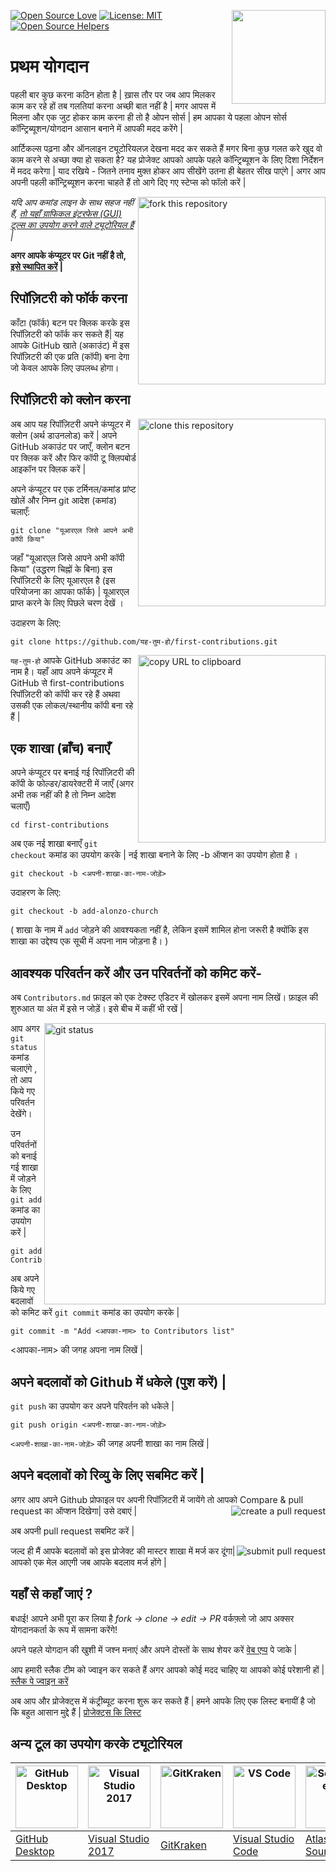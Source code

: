 ﻿[![Open Source Love](https://badges.frapsoft.com/os/v1/open-source.svg?v=103)](https://github.com/ellerbrock/open-source-badges/)
[<img align="right" width="150" src="https://firstcontributions.github.io/assets/Readme/join-slack-team.png">](https://join.slack.com/t/firstcontributors/shared_invite/enQtNjkxNzQwNzA2MTMwLTVhMWJjNjg2ODRlNWZhNjIzYjgwNDIyZWYwZjhjYTQ4OTBjMWM0MmFhZDUxNzBiYzczMGNiYzcxNjkzZDZlMDM)
[![License: MIT](https://img.shields.io/badge/License-MIT-green.svg)](https://opensource.org/licenses/MIT)
[![Open Source Helpers](https://www.codetriage.com/roshanjossey/first-contributions/badges/users.svg)](https://www.codetriage.com/roshanjossey/first-contributions)
# प्रथम योगदान

पहली बार कुछ करना कठिन होता है | ख़ास तौर पर जब आप मिलकर काम कर रहे हों तब गलतियां करना अच्छी बात नहीं है | मगर आपस में मिलना और एक जुट होकर काम करना ही तो है ओपन सोर्स | हम आपका ये पहला ओपन सोर्स कॉन्ट्रिब्यूशन/योगदान आसान बनाने में आपकी मदद करेंगे |

आर्टिकल्स पढ़ना और ऑनलाइन ट्यूटोरियलज़ देखना मदद कर सकते हैं मगर बिना कुछ गलत करे खुद वो काम करने से अच्छा क्या हो सकता है? यह प्रोजेक्ट आपको आपके पहले कॉन्ट्रिब्यूशन के लिए दिशा निर्देशन में मदद करेगा | याद रखिये - जितने तनाव मुक्त होकर आप सीखेंगे उतना ही बेहतर सीख पाएंगे | अगर आप अपनी पहली कॉन्ट्रिब्यूशन करना चाहते हैं तो आगे दिए गए स्टेप्स को फॉलो करें |

<img align="right" width="300" src="https://firstcontributions.github.io/assets/Readme/fork.png" alt="fork this repository" />

*यदि आप कमांड लाइन के साथ सहज नहीं हैं, [तो यहाँ ग्राफिकल इंटरफेस (GUI) टूल्स का उपयोग करने वाले ट्यूटोरियल हैं](https://github.com/firstcontributions/first-contributions#tutorials-using-other-tools) |*

**अगर आपके कंप्यूटर पर Git नहीं है तो, [इसे स्थापित करें](https://help.github.com/articles/set-up-git/) |**

## रिपॉज़िटरी को फॉर्क करना

काँटा (फॉर्क) बटन पर क्लिक करके इस रिपॉज़िटरी को फॉर्क कर सकते हैं| यह आपके GitHub खाते (अकाउंट) में इस रिपॉज़िटरी की एक प्रति (कॉपी) बना देगा जो केवल आपके लिए उपलब्ध होगा।

## रिपॉज़िटरी को क्लोन करना

<img align="right" width="300" src="https://firstcontributions.github.io/assets/Readme/clone.png" alt="clone this repository" />

अब आप यह रिपॉज़िटरी अपने कंप्यूटर में क्लोन (अर्थ डाउनलोड) करें | अपने GitHub अकाउंट पर जाएँ, क्लोन बटन पर क्लिक करें और फिर कॉपी टू क्लिपबोर्ड आइकॉन पर क्लिक करें |

अपने कंप्यूटर पर एक टर्मिनल/कमांड प्रांप्ट खोलें और निम्न git आदेश (कमांड) चलाएँ:

```
git clone "यूआरएल जिसे आपने अभी कॉपी किया"
```

जहाँ "यूआरएल जिसे आपने अभी कॉपी किया" (उद्धरण चिह्नों के बिना) इस रिपॉज़िटरी के लिए यूआरएल है (इस परियोजना का आपका फॉर्क) | यूआरएल प्राप्त करने के लिए पिछले चरण देखें ।

उदाहरण के लिए:

```
git clone https://github.com/यह-तुम-हो/first-contributions.git
```

<img align="right" width="300" src="https://firstcontributions.github.io/assets/Readme/copy-to-clipboard.png" alt="copy URL to clipboard" />

`यह-तुम-हो` आपके GitHub अकाउंट का नाम है। यहाँ आप अपने कंप्यूटर में GitHub से first-contributions रिपॉज़िटरी को कॉपी कर रहे हैं अथवा उसकी एक लोकल/स्थानीय कॉपी बना रहे हैं |

## एक शाखा (ब्राँच) बनाएँ 

अपने कंप्यूटर पर बनाई गई रिपॉज़िटरी की कॉपी के फोल्डर/डायरेक्टरी में जाएँ (अगर अभी तक नहीं की है तो निम्न आदेश चलाएँ)

```
cd first-contributions
```

अब एक नई शाखा बनाएँ `git checkout` कमांड का उपयोग करके |
नई शाखा बनाने के लिए -b ऑप्शन का उपयोग होता है ।  

```
git checkout -b <अपनी-शाखा-का-नाम-जोड़ें>
```

उदाहरण के लिए:

```
git checkout -b add-alonzo-church
```

( शाखा के नाम में `add` जोड़ने की आवश्यकता नहीं है, लेकिन इसमें शामिल होना जरूरी है क्योंकि इस शाखा का उद्देश्य एक सूची में अपना नाम जोड़ना है। )

## आवश्यक परिवर्तन करें और उन परिवर्तनों को कमिट करें-

अब `Contributors.md` फ़ाइल को एक टेक्स्ट एडिटर में खोलकर इसमें अपना नाम लिखें। फ़ाइल की शुरुआत या अंत में इसे न जोड़ें। इसे बीच में कहीं भी रखें | 

<img align="right" width="450" src="https://firstcontributions.github.io/assets/Readme/git-status.png" alt="git status" />


आप अगर `git status` कमांड चलाएंगे , तो आप किये गए परिवर्तन देखेंगे।

उन परिवर्तनों को बनाई गई शाखा में जोड़ने के लिए `git add` कमांड का उपयोग करें |

```
git add Contributors.md
```

अब अपने किये गए बदलावों को कमिट करें `git commit` कमांड का उपयोग करके |

```
git commit -m "Add <आपका-नाम> to Contributors list"
```

<आपका-नाम> की जगह अपना नाम लिखें |

## अपने बदलावों को Github में धकेले (पुश करें) |

`git push` का उपयोग कर अपने परिवर्तन को धकेले  |

```
git push origin <अपनी-शाखा-का-नाम-जोड़ें>
```

`<अपनी-शाखा-का-नाम-जोड़ें>` की जगह अपनी शाखा का नाम लिखें |

## अपने बदलावों को रिव्यु के लिए सबमिट करें |

अगर आप अपने Github प्रोफाइल पर अपनी रिपॉज़िटरी में जायेंगे तो आपको Compare & pull request का ऑप्शन दिखेगा| उसे दबाएं |
<img style="float: right;" src="https://firstcontributions.github.io/assets/Readme/compare-and-pull.png" alt="create a pull request" />

अब अपनी pull request सबमिट करें |

<img style="float: right;" src="https://firstcontributions.github.io/assets/Readme/submit-pull-request.png" alt="submit pull request" />
जल्द ही मैं आपके बदलावों को इस प्रोजेक्ट की मास्टर शाखा में मर्ज कर दूंगा| आपको एक मेल आएगी जब आपके बदलाव मर्ज होंगे |

## यहाँ से कहाँ जाएं ?

बधाई! आपने अभी पूरा कर लिया है _fork -> clone -> edit -> PR_ वर्कफ़्लो जो आप अक्सर योगदानकर्ता के रूप में सामना करेंगे!

अपने पहले योगदान की खुशी में जश्न मनाएं और अपने दोस्तों के साथ शेयर करें [वेब एप्प](https://roshanjossey.github.io/first-contributions/#social-share) पे जाके | 

आप हमारी स्लैक टीम को ज्वाइन कर सकते हैं अगर आपको कोई मदद चाहिए या आपको कोई परेशानी हों | [स्लैक पे ज्वाइन करें](https://join.slack.com/t/firstcontributors/shared_invite/enQtMzE1MTYwNzI3ODQ0LTZiMDA2OGI2NTYyNjM1MTFiNTc4YTRhZTg4OWZjMzA0ZWZmY2UxYzVkMzI1ZmVmOWI4ODdkZWQwNTM2NDVmNjY)

अब आप और प्रोजेक्ट्स में कंट्रीब्यूट करना शुरू कर सकते हैं | हमने आपके लिए एक लिस्ट बनायीं है जो कि बहुत आसान मुद्दे हैं | [प्रोजेक्ट्स कि लिस्ट](https://roshanjossey.github.io/first-contributions/#project-list)

## अन्य टूल का उपयोग करके ट्यूटोरियल

|<a href="../github-desktop-tutorial.md"><img alt="GitHub Desktop" src="https://desktop.github.com/images/desktop-icon.svg" width="100"></a>|<a href="../github-windows-vs2017-tutorial.md"><img alt="Visual Studio 2017" src="https://upload.wikimedia.org/wikipedia/commons/c/cd/Visual_Studio_2017_Logo.svg" width="100"></a>|<a href="../gitkraken-tutorial.md"><img alt="GitKraken" src="/assets/gk-icon.png" width="100"></a>|<a href="../github-windows-vs-code-tutorial.md"><img alt="VS Code" src="https://upload.wikimedia.org/wikipedia/commons/2/2d/Visual_Studio_Code_1.18_icon.svg" width=100></a>|<a href="sourcetree-macos-tutorial.md"><img alt="Sourcetree App" src="https://wac-cdn.atlassian.com/dam/jcr:81b15cde-be2e-4f4a-8af7-9436f4a1b431/Sourcetree-icon-blue.svg" width=100></a>|
|---|---|---|---|---|
|[GitHub Desktop](../github-desktop-tutorial.md)|[Visual Studio 2017](../github-windows-vs2017-tutorial.md)|[GitKraken](../gitkraken-tutorial.md)|[Visual Studio Code](../github-windows-vs-code-tutorial.md)|[Atlassian Sourcetree](sourcetree-macos-tutorial.md)|


